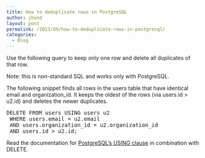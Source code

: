 ```yaml
---
title: How to deduplicate rows in PostgreSQL
author: jhund
layout: post
permalink: /2013/09/how-to-deduplicate-rows-in-postgresql/
categories:
  - Blog
---
```

Use the following query to keep only one row and delete all duplicates of that row.

Note: this is non-standard SQL and works only with PostgreSQL.

The following snippet finds all rows in the users table that have identical email and organization_id. It keeps the oldest of the rows (via users.id > u2.id) and deletes the newer duplicates.

<pre>DELETE FROM users USING users u2
 WHERE users.email = u2.email
 AND users.organization_id = u2.organization_id
 AND users.id &gt; u2.id;</pre>

Read the documentation for [PostgreSQL&#8217;s USING clause][1] in combination with DELETE.

&nbsp;

 [1]: http://www.postgresql.org/docs/9.2/static/sql-delete.html